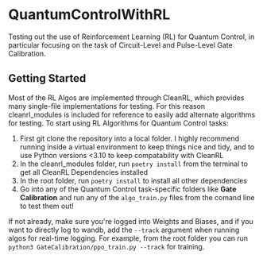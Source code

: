 # QuantumControlWithRL
Testing out the use of Reinforcement Learning (RL) for Quantum Control, in particular focusing on the task of Circuit-Level and Pulse-Level Gate Calibration.

## Getting Started
Most of the RL Algos are implemented through CleanRL, which provides many single-file implementations for testing. For this reason cleanrl_modules is included for reference to easily add alternate algorithms for testing. To start using RL Algorithms for Quantum Control tasks:
1. First git clone the repository into a local folder. I highly recommend running inside a virtual environment to keep things nice and tidy, and to use Python versions <3.10 to keep compatability with CleanRL
2. In the cleanrl_modules folder, run `poetry install` from the terminal to get all CleanRL Dependencies installed
3. In the root folder, run `poetry install` to install all other dependencies
4. Go into any of the Quantum Control task-specific folders like **Gate Calibration** and run any of the `algo_train.py` files from the comand line to test them out!

If not already, make sure you're logged into Weights and Biases, and if you want to directly log to wandb, add the `--track` argument when running algos for real-time logging. For example, from the root folder you can run `python3 GateCalibration/ppo_train.py --track` for training.
